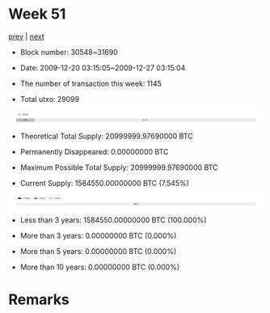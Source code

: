 # Week 51

[prev](week0050.md) | [next](week0052.md)

- Block number: 30548~31690

- Date: 2009-12-20 03:15:05~2009-12-27 03:15:04

- The number of transaction this week: 1145

- Total utxo: 29099

![](../images/mined_week0051.png)

- Theoretical Total Supply: 20999999.97690000 BTC

- Permanently Disappeared: 0.00000000 BTC

- Maximum Possible Total Supply: 20999999.97690000 BTC

- Current Supply: 1584550.00000000 BTC (7.545%)

![](../images/year_week0051.png)


- Less than 3 years: 1584550.00000000 BTC (100.000%)

- More than 3 years: 0.00000000 BTC (0.000%)

- More than 5 years: 0.00000000 BTC (0.000%)

- More than 10 years: 0.00000000 BTC (0.000%)

# Remarks

